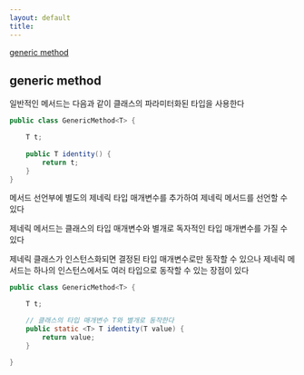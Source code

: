 ```yaml
---
layout: default
title:
---
```


[generic method](#generic-method)

## generic method

일반적인 메서드는 다음과 같이 클래스의 파라미터화된 타입을 사용한다

```java
public class GenericMethod<T> {

    T t;
    
    public T identity() {
        return t;
    }
}
```

메서드 선언부에 별도의 제네릭 타입 매개변수를 추가하여 제네릭 메서드를 선언할 수 있다

제네릭 메서드는 클래스의 타입 매개변수와 별개로 독자적인 타입 매개변수를 가질 수 있다

제네릭 클래스가 인스턴스화되면 결정된 타입 매개변수로만 동작할 수 있으나 제네릭 메서드는 하나의 인스턴스에서도 여러 타입으로 동작할 수 있는 장점이 있다

```java
public class GenericMethod<T> {

    T t;

    // 클래스의 타입 매개변수 T와 별개로 동작한다
    public static <T> T identity(T value) {
        return value;
    }

}
```